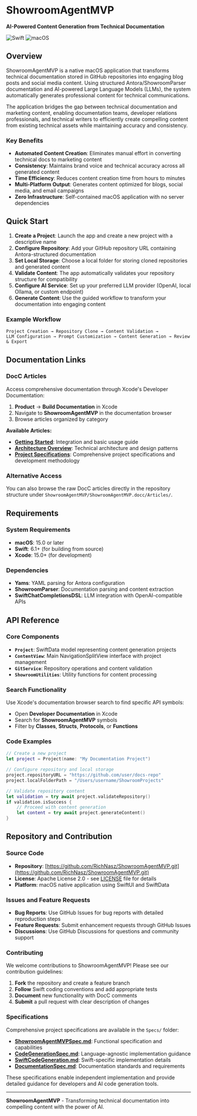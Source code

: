 # ShowroomAgentMVP

**AI-Powered Content Generation from Technical Documentation**

![Swift](https://img.shields.io/badge/Swift-6.1+-orange.svg)
![macOS](https://img.shields.io/badge/macOS-15.0+-blue.svg)

## Overview

ShowroomAgentMVP is a native macOS application that transforms technical documentation stored in GitHub repositories into engaging blog posts and social media content. Using structured Antora/ShowroomParser documentation and AI-powered Large Language Models (LLMs), the system automatically generates professional content for technical communications.

The application bridges the gap between technical documentation and marketing content, enabling documentation teams, developer relations professionals, and technical writers to efficiently create compelling content from existing technical assets while maintaining accuracy and consistency.

### Key Benefits

- **Automated Content Creation**: Eliminates manual effort in converting technical docs to marketing content
- **Consistency**: Maintains brand voice and technical accuracy across all generated content  
- **Time Efficiency**: Reduces content creation time from hours to minutes
- **Multi-Platform Output**: Generates content optimized for blogs, social media, and email campaigns
- **Zero Infrastructure**: Self-contained macOS application with no server dependencies

## Quick Start

1. **Create a Project**: Launch the app and create a new project with a descriptive name
2. **Configure Repository**: Add your GitHub repository URL containing Antora-structured documentation
3. **Set Local Storage**: Choose a local folder for storing cloned repositories and generated content
4. **Validate Content**: The app automatically validates your repository structure for compatibility
5. **Configure AI Service**: Set up your preferred LLM provider (OpenAI, local Ollama, or custom endpoint)
6. **Generate Content**: Use the guided workflow to transform your documentation into engaging content

### Example Workflow

```
Project Creation → Repository Clone → Content Validation → 
LLM Configuration → Prompt Customization → Content Generation → Review & Export
```

## Documentation Links

### DocC Articles

Access comprehensive documentation through Xcode's Developer Documentation:

1. **Product** → **Build Documentation** in Xcode
2. Navigate to **ShowroomAgentMVP** in the documentation browser
3. Browse articles organized by category

**Available Articles:**
- **[Getting Started](ShowroomAgentMVP/ShowroomAgentMVP.docc/Articles/ShowroomAgentMVP-Getting-Started.md)**: Integration and basic usage guide
- **[Architecture Overview](ShowroomAgentMVP/ShowroomAgentMVP.docc/Articles/ShowroomAgentMVP-Architecture-Overview.md)**: Technical architecture and design patterns  
- **[Project Specifications](ShowroomAgentMVP/ShowroomAgentMVP.docc/Articles/ShowroomAgentMVP-Project-Specifications.md)**: Comprehensive project specifications and development methodology

### Alternative Access

You can also browse the raw DocC articles directly in the repository structure under `ShowroomAgentMVP/ShowroomAgentMVP.docc/Articles/`.

## Requirements

### System Requirements
- **macOS**: 15.0 or later
- **Swift**: 6.1+ (for building from source)
- **Xcode**: 15.0+ (for development)

### Dependencies
- **Yams**: YAML parsing for Antora configuration
- **ShowroomParser**: Documentation parsing and content extraction
- **SwiftChatCompletionsDSL**: LLM integration with OpenAI-compatible APIs

## API Reference

### Core Components

- **`Project`**: SwiftData model representing content generation projects
- **`ContentView`**: Main NavigationSplitView interface with project management
- **`GitService`**: Repository operations and content validation
- **`ShowroomUtilities`**: Utility functions for content processing

### Search Functionality

Use Xcode's documentation browser search to find specific API symbols:
- Open **Developer Documentation** in Xcode
- Search for **ShowroomAgentMVP** symbols
- Filter by **Classes**, **Structs**, **Protocols**, or **Functions**

### Code Examples

```swift
// Create a new project
let project = Project(name: "My Documentation Project")

// Configure repository and local storage
project.repositoryURL = "https://github.com/user/docs-repo"
project.localFolderPath = "/Users/username/ShowroomProjects"

// Validate repository content
let validation = try await project.validateRepository()
if validation.isSuccess {
    // Proceed with content generation
    let content = try await project.generateContent()
}
```

## Repository and Contribution

### Source Code
- **Repository**: [https://github.com/RichNasz/ShowroomAgentMVP.git](https://github.com/RichNasz/ShowroomAgentMVP.git)
- **License**: Apache License 2.0 - see [LICENSE](LICENSE) file for details
- **Platform**: macOS native application using SwiftUI and SwiftData

### Issues and Feature Requests
- **Bug Reports**: Use GitHub Issues for bug reports with detailed reproduction steps
- **Feature Requests**: Submit enhancement requests through GitHub Issues
- **Discussions**: Use GitHub Discussions for questions and community support

### Contributing
We welcome contributions to ShowroomAgentMVP! Please see our contribution guidelines:

1. **Fork** the repository and create a feature branch
2. **Follow** Swift coding conventions and add appropriate tests
3. **Document** new functionality with DocC comments
4. **Submit** a pull request with clear description of changes

### Specifications
Comprehensive project specifications are available in the `Specs/` folder:

- **[ShowroomAgentMVPSpec.md](Specs/ShowroomAgentMVPSpec.md)**: Functional specification and capabilities
- **[CodeGenerationSpec.md](Specs/CodeGenerationSpec.md)**: Language-agnostic implementation guidance  
- **[SwiftCodeGeneration.md](Specs/SwiftCodeGeneration.md)**: Swift-specific implementation details
- **[DocumentationSpec.md](Specs/DocumentationSpec.md)**: Documentation standards and requirements

These specifications enable independent implementation and provide detailed guidance for developers and AI code generation tools.

---

**ShowroomAgentMVP** - Transforming technical documentation into compelling content with the power of AI.